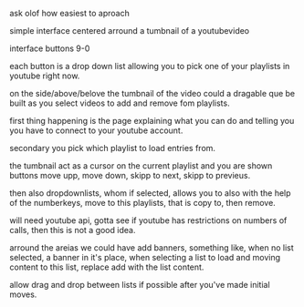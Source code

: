 ask olof how easiest to aproach

simple interface centered arround a tumbnail of a youtubevideo

interface buttons 9-0

each button is a drop down list allowing you to pick one of your playlists in youtube right now.

on the side/above/belove the tumbnail of the video could a dragable que be built as you select videos to add and remove fom playlists.

first thing happening is the page explaining what you can do and telling you you have to connect to your youtube account.

secondary you pick which playlist to load entries from.

the tumbnail act as a cursor on the current playlist and you are shown buttons move upp, move down, skipp to next, skipp to previeus.

then also dropdownlists, whom if selected, allows you to also with the help of the numberkeys, move to this playlists, that is copy to, then remove.

will need youtube api, gotta see if youtube has restrictions on numbers of calls, then this is not a good idea.

arround the areias we could have add banners, something like, when no list selected, a banner in it's place, when selecting a list to load and moving content to this list, replace add with the list content.

allow drag and drop between lists if possible after you've made initial moves.

